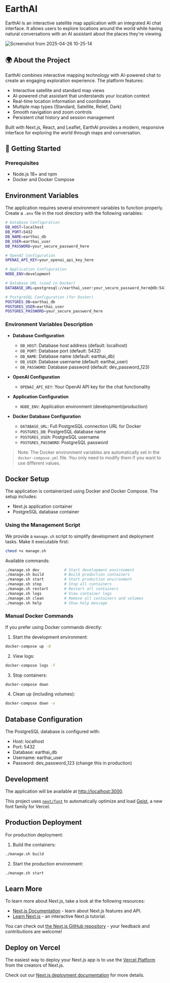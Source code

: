 # EarthAI

EarthAI is an interactive satellite map application with an integrated AI chat interface. It allows users to explore locations around the world while having natural conversations with an AI assistant about the places they're viewing.

![Screenshot from 2025-04-26 10-25-14](https://github.com/user-attachments/assets/16d8be39-5171-44ea-8d26-b211cf9163a1)

## 🌍 About the Project

EarthAI combines interactive mapping technology with AI-powered chat to create an engaging exploration experience. The platform features:

- Interactive satellite and standard map views
- AI-powered chat assistant that understands your location context
- Real-time location information and coordinates
- Multiple map types (Standard, Satellite, Relief, Dark)
- Smooth navigation and zoom controls
- Persistent chat history and session management

Built with Next.js, React, and Leaflet, EarthAI provides a modern, responsive interface for exploring the world through maps and conversation.

## 🚀 Getting Started

### Prerequisites

- Node.js 18+ and npm
- Docker and Docker Compose

## Environment Variables

The application requires several environment variables to function properly. Create a `.env` file in the root directory with the following variables:

```bash
# Database Configuration
DB_HOST=localhost
DB_PORT=5432
DB_NAME=earthai_db
DB_USER=earthai_user
DB_PASSWORD=your_secure_password_here

# OpenAI Configuration
OPENAI_API_KEY=your_openai_api_key_here

# Application Configuration
NODE_ENV=development

# Database URL (used in Docker)
DATABASE_URL=postgresql://earthai_user:your_secure_password_here@db:5432/earthai_db

# PostgreSQL Configuration (for Docker)
POSTGRES_DB=earthai_db
POSTGRES_USER=earthai_user
POSTGRES_PASSWORD=your_secure_password_here
```

### Environment Variables Description

- **Database Configuration**
  - `DB_HOST`: Database host address (default: localhost)
  - `DB_PORT`: Database port (default: 5432)
  - `DB_NAME`: Database name (default: earthai_db)
  - `DB_USER`: Database username (default: earthai_user)
  - `DB_PASSWORD`: Database password (default: dev_password_123)

- **OpenAI Configuration**
  - `OPENAI_API_KEY`: Your OpenAI API key for the chat functionality

- **Application Configuration**
  - `NODE_ENV`: Application environment (development/production)

- **Docker Database Configuration**
  - `DATABASE_URL`: Full PostgreSQL connection URL for Docker
  - `POSTGRES_DB`: PostgreSQL database name
  - `POSTGRES_USER`: PostgreSQL username
  - `POSTGRES_PASSWORD`: PostgreSQL password

> Note: The Docker environment variables are automatically set in the `docker-compose.yml` file. You only need to modify them if you want to use different values.

## Docker Setup

The application is containerized using Docker and Docker Compose. The setup includes:
- Next.js application container
- PostgreSQL database container

### Using the Management Script

We provide a `manage.sh` script to simplify development and deployment tasks. Make it executable first:

```bash
chmod +x manage.sh
```

Available commands:
```bash
./manage.sh dev           # Start development environment
./manage.sh build         # Build production containers
./manage.sh start         # Start production environment
./manage.sh stop          # Stop all containers
./manage.sh restart       # Restart all containers
./manage.sh logs          # View container logs
./manage.sh clean         # Remove all containers and volumes
./manage.sh help          # Show help message
```

### Manual Docker Commands

If you prefer using Docker commands directly:

1. Start the development environment:
```bash
docker-compose up -d
```

2. View logs:
```bash
docker-compose logs -f
```

3. Stop containers:
```bash
docker-compose down
```

4. Clean up (including volumes):
```bash
docker-compose down -v
```

## Database Configuration

The PostgreSQL database is configured with:
- Host: localhost
- Port: 5432
- Database: earthai_db
- Username: earthai_user
- Password: dev_password_123 (change this in production)

## Development

The application will be available at [http://localhost:3000](http://localhost:3000).

This project uses [`next/font`](https://nextjs.org/docs/app/building-your-application/optimizing/fonts) to automatically optimize and load [Geist](https://vercel.com/font), a new font family for Vercel.

## Production Deployment

For production deployment:

1. Build the containers:
```bash
./manage.sh build
```

2. Start the production environment:
```bash
./manage.sh start
```

## Learn More

To learn more about Next.js, take a look at the following resources:

- [Next.js Documentation](https://nextjs.org/docs) - learn about Next.js features and API.
- [Learn Next.js](https://nextjs.org/learn) - an interactive Next.js tutorial.

You can check out [the Next.js GitHub repository](https://github.com/vercel/next.js) - your feedback and contributions are welcome!

## Deploy on Vercel

The easiest way to deploy your Next.js app is to use the [Vercel Platform](https://vercel.com/new?utm_medium=default-template&filter=next.js&utm_source=create-next-app&utm_campaign=create-next-app-readme) from the creators of Next.js.

Check out our [Next.js deployment documentation](https://nextjs.org/docs/app/building-your-application/deploying) for more details.
